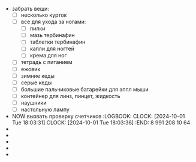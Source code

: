 - забрать вещи:
  * [ ] несколько курток
  * [ ] все для ухода за ногами:
     * [ ] пилки
     * [ ] мазь тербинафин
     * [ ] таблетки тербинафин
     * [ ] капли для ногтей
     * [ ] крема для ног
  * [ ] тетрадь с питанием
  * [ ] ежовик
  * [ ] зимние кеды
  * [ ] серые кеды
  * [ ] большие пальчиковые батарейки для эппл мыши
  * [ ] контейнер для линз, пинцет, жидкость
  * [ ] наушники
  * [ ] настольную лампу
- NOW вызвать проверку счетчиков
  :LOGBOOK:
  CLOCK: [2024-10-01 Tue 18:03:31]
  CLOCK: [2024-10-01 Tue 18:03:36]
  :END:
  8 991 208 10 64
-
-
-
-
-
